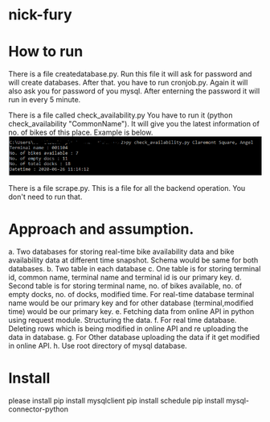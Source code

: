 # nick-fury

# How to run
There is a file createdatabase.py. Run this file it will ask for password and will create databases.
After that. you have to run cronjob.py. Again it will also ask you for password of you mysql. After enterning the password it will run in every 5 minute.

There is a file called check_availability.py
You have to run it (python check_availability "CommonName"). It will give you the latest information of no. of bikes of this place. Example is below.
![](images/screenshot.png)

There is a file scrape.py. This is a file for all the backend operation. You don't need to run that.

# Approach and assumption.
a. Two databases for storing real-time bike availability data and bike availability data at different time snapshot. Schema would be same for both databases.
b. Two table in each database
c. One table is for storing terminal id, common name, terminal name and terminal id is our primary key.
d. Second table is for storing terminal name, no. of bikes available, no. of empty docks, no. of docks, modified time. For real-time database terminal name would be our primary key and for other database (terminal,modified time) would be our primary key.
e. Fetching data from online API in python using request module. Structuring the data.
f. For real time database. Deleting rows which is being modified in online API and re uploading the data in database.
g. For Other database uploading the data if it get modified in online API.
h. Use root directory of mysql database.

# Install
please install
pip install mysqlclient
pip install schedule
pip install mysql-connector-python
